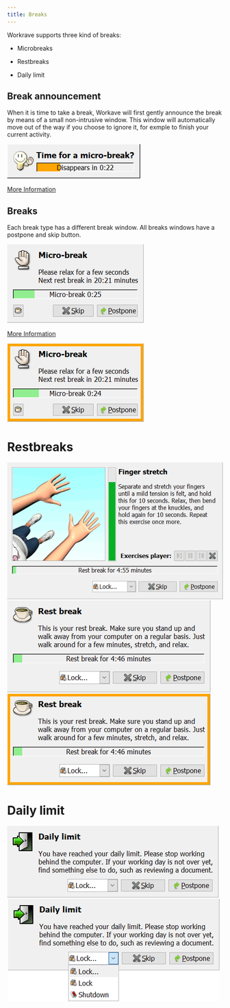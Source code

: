 ```yaml
---
title: Breaks
---
```


Workrave supports three kind of breaks:

- Microbreaks

- Restbreaks

- Daily limit

## Break announcement

When it is time to take a break, Workave will first gently announce the break by
means of a small non-intrusive window. This window will automatically move out
of the way if you choose to ignore it, for exmple to finish your current
activity.

![Microbreak prelude window](/images/screenshots/prelude-microbreak.png)

[More Information](/docs/breaks/preludes)

## Breaks

Each break type has a different break window. All breaks windows have a postpone and skip button.  

![Microbreak](/images/screenshots/microbreak.png)


[More Information](/docs/breaks/breaks)


![Microbreak with warning](/images/screenshots/microbreak-warn.png)

# Restbreaks

![Restbreak with exercises](/images/screenshots/restbreak-exercise.png)
![Restbreak](/images/screenshots/restbreak.png)
![Restbreak with warning](/images/screenshots/restbreak-warn.png)

# Daily limit

![Daily Limit](/images/screenshots/daily.png)
![Lock screen](/images/screenshots/daily-lock.png)
